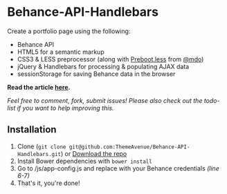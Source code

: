 Behance-API-Handlebars
======================

Create a portfolio page using the following:

- Behance API
- HTML5 for a semantic markup
- CSS3 & LESS preprocessor (along with [Preboot.less](http://getpreboot.com/) from [@mdo](http://twitter.com/mdo))
- jQuery & Handlebars for processing & populating AJAX data
- sessionStorage for saving Behance data in the browser

**Read the article [here](http://themeavenue.net/portfolio-behance-api-handlebars/).**

*Feel free to comment, fork, submit issues! Please also check out the todo-list if you want to help improving this.*

## Installation ##
1. Clone (`git clone git@github.com:ThemeAvenue/Behance-API-Handlebars.git`) or [Download the repo](https://github.com/ThemeAvenue/Behance-API-Handlebars/archive/master.zip)
2. Install Bower dependencies with `bower install`
3. Go to /js/app-config.js and replace with your Behance credentials *(line 6-7)*
4. That's it, you're done!